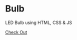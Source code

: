 # Bulb
LED Bulb using HTML, CSS &amp; JS

<a href="https://jyotisuman09.github.io/Bulb/bulb.html">Check Out</a>
